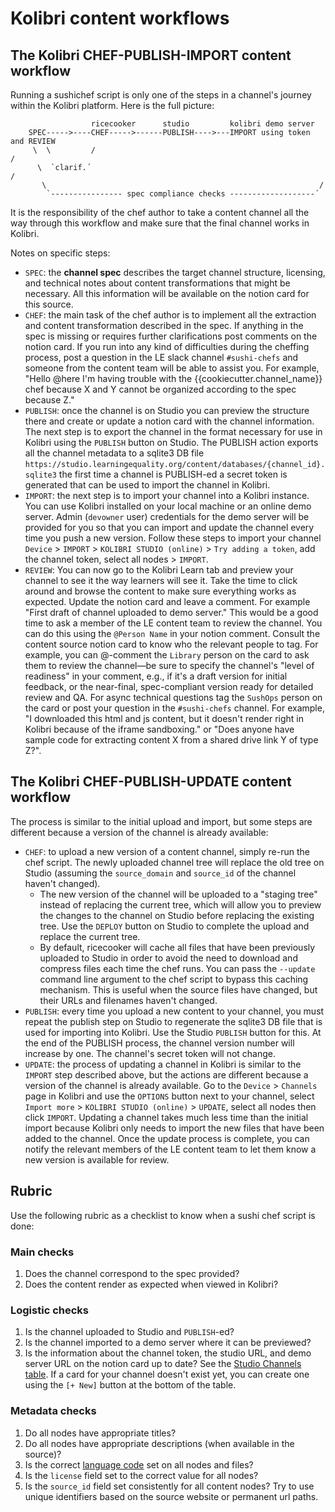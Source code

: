 Kolibri content workflows
=========================

## The Kolibri CHEF-PUBLISH-IMPORT content workflow
Running a sushichef script is only one of the steps in a channel's journey within
the Kolibri platform. Here is the full picture:

```
                  ricecooker      studio         kolibri demo server
    SPEC----->----CHEF----->------PUBLISH---->---IMPORT using token and REVIEW
     \  \         /                                                    /
      \  `clarif.´                                                    /
       \                                                             /
        `---------------- spec compliance checks -------------------´
```

It is the responsibility of the chef author to take a content channel all the way
through this workflow and make sure that the final channel works in Kolibri.

Notes on specific steps:
  - `SPEC`: the **channel spec** describes the target channel structure, licensing,
    and technical notes about content transformations that might be necessary.
    All this information will be available on the notion card for this source.
  - `CHEF`: the main task of the chef author is to implement all the extraction
    and content transformation described in the spec. If anything in the spec is
    missing or requires further clarifications post comments on the notion card.
    If you run into any kind of difficulties during the cheffing process, post a
    question in the LE slack channel `#sushi-chefs` and someone from the content
    team will be able to assist you. For example, "Hello @here I'm having trouble
    with the {{cookiecutter.channel_name}} chef because X and Y cannot be organized
    according to the spec because Z."
  - `PUBLISH`: once the channel is on Studio you can preview the structure there
    and create or update a notion card with the channel information.
    The next step is to export the channel in the format necessary for use in
    Kolibri using the `PUBLISH` button on Studio. The PUBLISH action exports
    all the channel metadata to a sqlite3 DB file
    `https://studio.learningequality.org/content/databases/{channel_id}.sqlite3`
    the first time a channel is PUBLISH-ed a secret token is generated that can
    be used to import the channel in Kolibri.
  - `IMPORT`: the next step is to import your channel into a Kolibri instance. You
    can use Kolibri installed on your local machine or an online demo server.
    Admin (`devowner` user) credentials for the demo server will be provided for you
    so that you can import and update the channel every time you push a new version.
    Follow these steps to import your channel `Device` > `IMPORT` > `KOLIBRI STUDIO (online)` >
    `Try adding a token`, add the channel token, select all nodes > `IMPORT`.
  - `REVIEW`: You can now go to the Kolibri Learn tab and preview your channel to
    see it the way learners will see it. Take the time to click around and browse
    the content to make sure everything works as expected. Update the notion card
    and leave a comment. For example "First draft of channel uploaded to demo server."
    This would be a good time to ask a member of the LE content team to review
    the channel. You can do this using the `@Person Name` in your notion comment.
    Consult the content source notion card to know who the relevant people to tag.
    For example, you can @-comment the `Library` person on the card to ask them
    to review the channel—be sure to specify the channel's "level of readiness"
    in your comment, e.g., if it's a draft version for initial feedback, or
    the near-final, spec-compliant version ready for detailed review and QA.
    For async technical questions tag the `SushOps` person on the card or post
    your question in the `#sushi-chefs` channel. For example, "I downloaded this
    html and js content, but it doesn't render right in Kolibri because of the
    iframe sandboxing." or "Does anyone have sample code for extracting content
    X from a shared drive link Y of type Z?".



## The Kolibri CHEF-PUBLISH-UPDATE content workflow
The process is similar to the initial upload and import, but some steps are
different because a version of the channel is already available:
  - `CHEF`: to upload a new version of a content channel, simply re-run the chef
    script. The newly uploaded channel tree will replace the old tree on Studio
    (assuming the `source_domain` and `source_id` of the channel haven't changed).
    - The new version of the channel will be uploaded to a "staging tree" instead
      of replacing the current tree, which will allow you to preview the changes
      to the channel on Studio before replacing the existing tree. Use the `DEPLOY`
      button on Studio to complete the upload and replace the current tree.
    - By default, ricecooker will cache all files that have been previously uploaded
      to Studio in order to avoid the need to download and compress files each
      time the chef runs. You can pass the `--update` command line argument to
      the chef script to bypass this caching mechanism. This is useful when
      the source files have changed, but their URLs and filenames haven't changed.
  - `PUBLISH`: every time you upload a new content to your channel, you must
    repeat the publish step on Studio to regenerate the sqlite3 DB file that
    is used for importing into Kolibri. Use the Studio `PUBLISH` button for this.
    At the end of the PUBLISH process, the channel version number will increase
    by one. The channel's secret token will not change.
  - `UPDATE`: the process of updating a channel in Kolibri is similar to the
    `IMPORT` step described above, but the actions are different because a version
    of the channel is already available. Go to the `Device` > `Channels` page in
    Kolibri and use the `OPTIONS` button next to your channel, select `Import more` >
    `KOLIBRI STUDIO (online)` > `UPDATE`, select all nodes then click `IMPORT`.
    Updating a channel takes much less time than the initial import because Kolibri
    only needs to import the new files that have been added to the channel.
    Once the update process is complete, you can notify the relevant members of
    the LE content team to let them know a new version is available for review.



## Rubric
Use the following rubric as a checklist to know when a sushi chef script is done:

### Main checks
1. Does the channel correspond to the spec provided?
2. Does the content render as expected when viewed in Kolibri?

### Logistic checks
1. Is the channel uploaded to Studio and `PUBLISH`-ed?
2. Is the channel imported to a demo server where it can be previewed?
3. Is the information about the channel token, the studio URL, and demo server URL
   on the notion card up to date? See the [Studio Channels table](https://www.notion.so/761249f8782c48289780d6693431d900).
   If a card for your channel doesn't exist yet, you can create one using the
   `[+ New]` button at the bottom of the table.

### Metadata checks
1. Do all nodes have appropriate titles?
2. Do all nodes have appropriate descriptions (when available in the source)?
3. Is the correct [language code](https://github.com/learningequality/le-utils/blob/master/le_utils/resources/languagelookup.json)
   set on all nodes and files?
4. Is the `license` field set to the correct value for all nodes?
5. Is the `source_id` field set consistently for all content nodes?
   Try to use unique identifiers based on the source website or permanent url paths.

